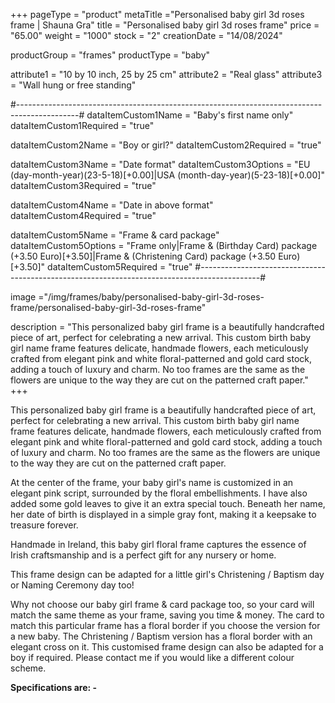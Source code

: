 +++
pageType = "product"
metaTitle ="Personalised baby girl 3d roses frame | Shauna Gra"
title = "Personalised baby girl 3d roses frame"
price = "65.00"
weight = "1000"
stock = "2"
creationDate = "14/08/2024"

productGroup = "frames"
productType = "baby"

attribute1 = "10 by 10 inch, 25 by 25 cm" 
attribute2 = "Real glass"
attribute3 = "Wall hung or free standing"

#---------------------------------------------------------------------------------------------#
dataItemCustom1Name = "Baby's first name only"
dataItemCustom1Required = "true"

dataItemCustom2Name = "Boy or girl?"
dataItemCustom2Required = "true"

dataItemCustom3Name = "Date format"
dataItemCustom3Options = "EU (day-month-year)(23-5-18)[+0.00]|USA (month-day-year)(5-23-18)[+0.00]"
dataItemCustom3Required = "true"

dataItemCustom4Name = "Date in above format"
dataItemCustom4Required = "true"

dataItemCustom5Name = "Frame & card package"
dataItemCustom5Options = "Frame only|Frame & (Birthday Card) package (+3.50 Euro)[+3.50]|Frame & (Christening Card) package (+3.50 Euro)[+3.50]"
dataItemCustom5Required = "true"
#---------------------------------------------------------------------------------------------#

image ="/img/frames/baby/personalised-baby-girl-3d-roses-frame/personalised-baby-girl-3d-roses-frame"

description = "This personalized baby girl frame is a beautifully handcrafted piece of art, perfect for celebrating a new arrival. This custom birth baby girl name frame features delicate, handmade flowers, each meticulously crafted from elegant pink and white floral-patterned and gold card stock, adding a touch of luxury and charm. No too frames are the same as the flowers are unique to the way they are cut on the patterned craft paper."
+++

This personalized baby girl frame is a beautifully handcrafted piece of art, perfect for celebrating a new arrival. This custom birth baby girl name frame features delicate, handmade flowers, each meticulously crafted from elegant pink and white floral-patterned and gold card stock, adding a touch of luxury and charm. No too frames are the same as the flowers are unique to the way they are cut on the patterned craft paper.

At the center of the frame, your baby girl's name is customized in an elegant pink script, surrounded by the floral embellishments. I have also added some gold leaves to give it an extra special touch. Beneath her name, her date of birth is displayed in a simple gray font, making it a keepsake to treasure forever.

Handmade in Ireland, this baby girl floral frame captures the essence of Irish craftsmanship and is a perfect gift for any nursery or home.

This frame design can be adapted for a little girl's Christening / Baptism day or Naming Ceremony day too!

Why not choose our baby girl frame & card package too, so your card will match the same theme as your frame, saving you time & money. The card to match this particular frame has a floral border if you choose the version for a new baby. The Christening / Baptism version has a floral border with an elegant cross on it. This customised frame design can also be adapted for a boy if required. Please contact me if you would like a different colour scheme.

**Specifications are: -**
